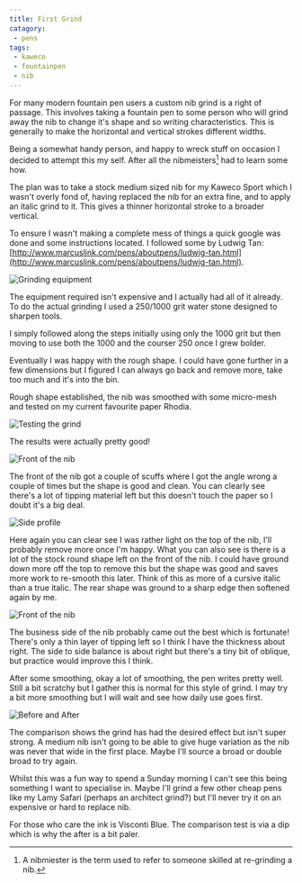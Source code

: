 ```yaml
---
title: First Grind
catagory:
 - pens
tags:
 - kaweco
 - fountainpen
 - nib
---
```

For many modern fountain pen users a custom nib grind is a right of passage.  This involves taking a fountain pen to some person who will grind away the nib to change it's shape and so writing characteristics.  This is generally to make the horizontal and vertical strokes different widths.

Being a somewhat handy person, and happy to wreck stuff on occasion I decided to attempt this my self.  After all the nibmeisters[^1] had to learn some how.  

The plan was to take a stock medium sized nib for my Kaweco Sport which I wasn't overly fond of, having replaced the nib for an extra fine, and to apply an italic grind to it.  This gives a thinner horizontal stroke to a broader vertical.

To ensure I wasn't making a complete mess of things a quick google was done and some instructions located.  I followed some by Ludwig Tan: [http://www.marcuslink.com/pens/aboutpens/ludwig-tan.html](http://www.marcuslink.com/pens/aboutpens/ludwig-tan.html).

<img class="padded center"
		alt="Grinding equipment"
		src="/images/2016-03-06-first-grind/CJP20160306-16599.jpg"
	  srcset="/images/2016-03-06-first-grind/CJP20160306-16599.jpg 1x, /images/2016-03-06-first-grind/CJP20160306-16599@2.jpg 2x" />

The equipment required isn't expensive and I actually had all of it already.  To do the actual grinding I used a 250/1000 grit water stone designed to sharpen tools.

I simply followed along the steps initially using only the 1000 grit but then moving to use both the 1000 and the courser 250 once I grew bolder.

Eventually I was happy with the rough shape.  I could have gone further in a few dimensions but I figured I can always go back and remove more, take too much and it's into the bin.

Rough shape established, the nib was smoothed with some micro-mesh and tested on my current favourite paper Rhodia.

<img class="padded center"
		alt="Testing the grind"
		src="/images/2016-03-06-first-grind/CJP20160306-16600.jpg"
	  srcset="/images/2016-03-06-first-grind/CJP20160306-16600.jpg 1x, /images/2016-03-06-first-grind/CJP20160306-16600@2.jpg 2x" />

The results were actually pretty good!

<img class="padded center"
		alt="Front of the nib"
		src="/images/2016-03-06-first-grind/CJP20160306-16582.jpg"
	  srcset="/images/2016-03-06-first-grind/CJP20160306-16582.jpg 1x, /images/2016-03-06-first-grind/CJP20160306-16582@2.jpg 2x" />

The front of the nib got a couple of scuffs where I got the angle wrong a couple of times but the shape is good and clean.  You can clearly see there's a lot of tipping material left but this doesn't touch the paper so I doubt it's a big deal.

<img class="padded center"
		alt="Side profile"
		src="/images/2016-03-06-first-grind/CJP20160306-16587.jpg"
	  srcset="/images/2016-03-06-first-grind/CJP20160306-16587.jpg 1x, /images/2016-03-06-first-grind/CJP20160306-16587@2.jpg 2x" />

Here again you can clear see I was rather light on the top of the nib, I'll probably remove more once I'm happy.  What you can also see is there is a lot of the stock round shape left on the front of the nib. I could have ground down more off the top to remove this but the shape was good and saves more work to re-smooth this later.  Think of this as more of a cursive italic than a true italic. The rear shape was ground to a sharp edge then softened again by me.

<img class="padded center"
		alt="Front of the nib"
		src="/images/2016-03-06-first-grind/CJP20160306-16593.jpg"
	  srcset="/images/2016-03-06-first-grind/CJP20160306-16593.jpg 1x, /images/2016-03-06-first-grind/CJP20160306-16593@2.jpg 2x" />

The business side of the nib probably came out the best which is fortunate! There's only a thin layer of tipping left so I think I have the thickness about right. The side to side balance is about right but there's a tiny bit of oblique, but practice would improve this I think.

After some smoothing, okay a lot of smoothing, the pen writes pretty well.  Still a bit scratchy but I gather this is normal for this style of grind.  I may try a bit more smoothing but I will wait and see how daily use goes first.

<img class="padded center"
		alt="Before and After"
		src="/images/2016-03-06-first-grind/CJP20160306-16606.jpg"
	  srcset="/images/2016-03-06-first-grind/CJP20160306-16606.jpg 1x, /images/2016-03-06-first-grind/CJP20160306-16606@2.jpg 2x" />

The comparison shows the grind has had the desired effect but isn't super strong.  A medium nib isn't going to be able to give huge variation as the nib was never that wide in the first place.  Maybe I'll source a broad or double broad to try again.

Whilst this was a fun way to spend a Sunday morning I can't see this being something I want to specialise in.  Maybe I'll grind a few other cheap pens like my Lamy Safari (perhaps an architect grind?) but I'll never try it on an expensive or hard to replace nib.

For those who care the ink is Visconti Blue.  The comparison test is via a dip which is why the after is a bit paler.

[^1]: A nibmiester is the term used to refer to someone skilled at re-grinding a nib.
